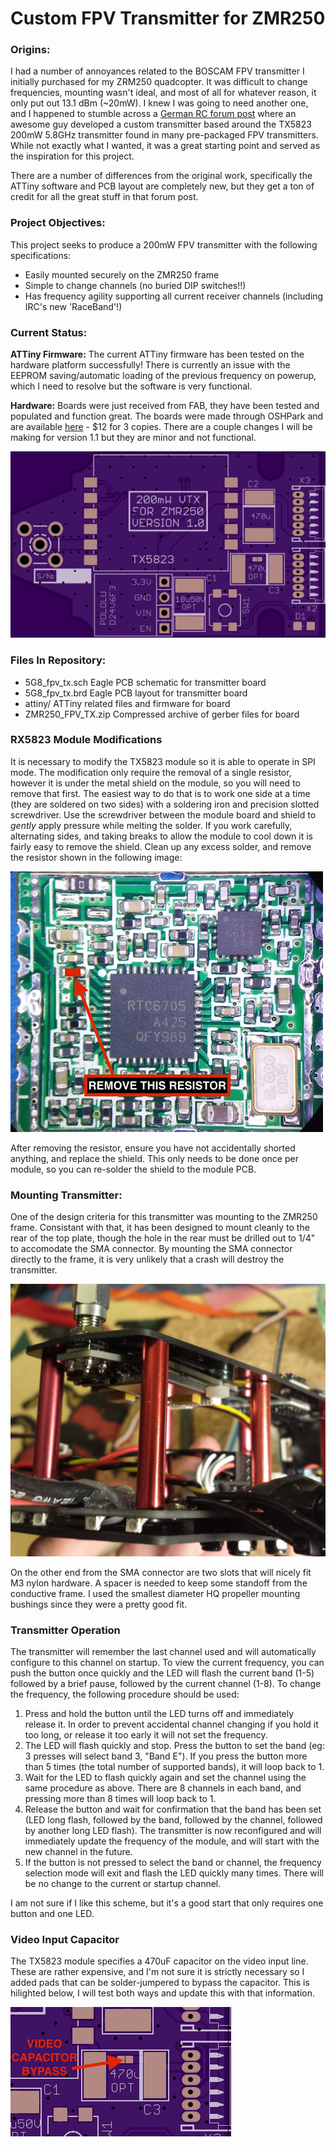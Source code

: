 # Custom FPV Transmitter for ZMR250

### Origins:

I had a number of annoyances related to the BOSCAM FPV transmitter I initially purchased for my ZRM250 quadcopter. It was difficult to change frequencies, mounting wasn't ideal, and most of all for whatever reason, it only put out 13.1 dBm (~20mW). I knew I was going to need another one, and I happened to stumble across a [German RC forum post](http://fpv-treff.de/viewtopic.php?f=23&t=5974) where an awesome guy developed a custom transmitter based around the TX5823 200mW 5.8GHz transmitter found in many pre-packaged FPV transmitters. While not exactly what I wanted, it was a great starting point and served as the inspiration for this project.

There are a number of differences from the original work, specifically the ATTiny software and PCB layout are completely new, but they get a ton of credit for all the great stuff in that forum post.

### Project Objectives:

This project seeks to produce a 200mW FPV transmitter with the following specifications:

- Easily mounted securely on the ZMR250 frame
- Simple to change channels (no buried DIP switches!!)
- Has frequency agility supporting all current receiver channels (including IRC's new 'RaceBand'!)

### Current Status:

**ATTiny Firmware:** The current ATTiny firmware has been tested on the hardware platform successfully! There is currently an issue with the EEPROM saving/automatic loading of the previous frequency on powerup, which I need to resolve but the software is very functional.

**Hardware:** Boards were just received from FAB, they have been tested and populated and function great. The boards were made through OSHPark and are available [here](https://oshpark.com/shared_projects/drxYzrrf) - $12 for 3 copies. There are a couple changes I will be making for version 1.1 but they are minor and not functional.

![ZMR250 PCB Front](pictures/zmr250_board_v1_front.png "ZMR250 PCB Front")

### Files In Repository:

- 5G8_fpv_tx.sch		Eagle PCB schematic for transmitter board
- 5G8_fpv_tx.brd		Eagle PCB layout for transmitter board
- attiny/			ATTiny related files and firmware for board
- ZMR250_FPV_TX.zip		Compressed archive of gerber files for board

### RX5823 Module Modifications

It is necessary to modify the TX5823 module so it is able to operate in SPI mode. The modification only require the removal of a single resistor, however it is under the metal shield on the module, so you will need to remove that first. The easiest way to do that is to work one side at a time (they are soldered on two sides) with a soldering iron and precision slotted screwdriver. Use the screwdriver between the module board and shield to *gently* apply pressure while melting the solder. If you work carefully, alternating sides, and taking breaks to allow the module to cool down it is fairly easy to remove the shield. Clean up any excess solder, and remove the resistor shown in the following image:

![TX5823 Module](pictures/tx5823_SPI_mod.jpg "RX5823 with shield removed")

After removing the resistor, ensure you have not accidentally shorted anything, and replace the shield. This only needs to be done once per module, so you can re-solder the shield to the module PCB.

### Mounting Transmitter:

One of the design criteria for this transmitter was mounting to the ZMR250 frame. Consistant with that, it has been designed to mount cleanly to the rear of the top plate, though the hole in the rear must be drilled out to 1/4" to accomodate the SMA connector. By mounting the SMA connector directly to the frame, it is very unlikely that a crash will destroy the transmitter.

![Mounting](pictures/fpv_tx_mounted.jpg "Mounting FPV Transmitter")

On the other end from the SMA connector are two slots that will nicely fit M3 nylon hardware. A spacer is needed to keep some standoff from the conductive frame. I used the smallest diameter HQ propeller mounting bushings since they were a pretty good fit.

### Transmitter Operation

The transmitter will remember the last channel used and will automatically configure to this channel on startup. To view the current frequency, you can push the button once quickly and the LED will flash the current band (1-5) followed by a brief pause, followed by the current channel (1-8). To change the frequency, the following procedure should be used:

1. Press and hold the button until the LED turns off and immediately release it. In order to prevent accidental channel changing if you hold it too long, or release it too early it will not set the frequency.
2. The LED will flash quickly and stop. Press the button to set the band (eg: 3 presses will select band 3, "Band E"). If you press the button more than 5 times (the total number of supported bands), it will loop back to 1.
3. Wait for the LED to flash quickly again and set the channel using the same procedure as above. There are 8 channels in each band, and pressing more than 8 times will loop back to 1.
4. Release the button and wait for confirmation that the band has been set (LED long flash, followed by the band, followed by the channel, followed by another long LED flash). The transmitter is now reconfigured and will immediately update the frequency of the module, and will start with the new channel in the future.
5. If the button is not pressed to select the band or channel, the frequency selection mode will exit and flash the LED quickly many times. There will be no change to the current or startup channel.

I am not sure if I like this scheme, but it's a good start that only requires one button and one LED.

### Video Input Capacitor

The TX5823 module specifies a 470uF capacitor on the video input line. These are rather expensive, and I'm not sure it is strictly necessary so I added pads that can be solder-jumpered to bypass the capacitor. This is hilighted below, I will test both ways and update this with that information.

![Video Capacitor Detail](pictures/video_capacitor.png "Video Capacitor Detail")
